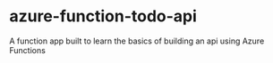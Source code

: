 # azure-function-todo-api
A function app built to learn the basics of building an api using Azure Functions
